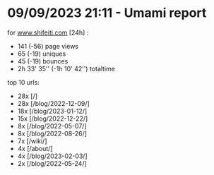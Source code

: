 # 09/09/2023 21:11 - Umami report
for www.shifeiti.com [24h] :

 - 141 (-56) page views
 - 65 (-19) uniques
 - 45 (-19) bounces
 - 2h 33' 35'' (-1h 10' 42'') totaltime


top 10 urls:
 - 28x [/]
 - 28x [/blog/2022-12-09/]
 - 18x [/blog/2023-01-12/]
 - 15x [/blog/2022-12-22/]
 - 8x [/blog/2022-05-07/]
 - 8x [/blog/2022-08-26/]
 - 7x [/wiki/]
 - 4x [/about/]
 - 4x [/blog/2023-02-03/]
 - 2x [/blog/2022-05-24/]


